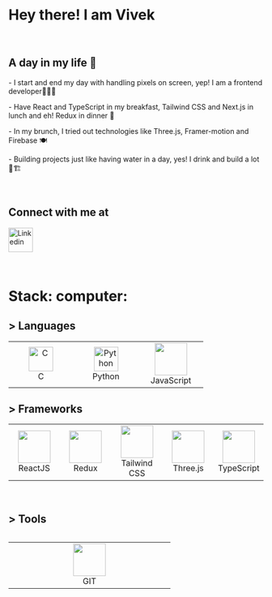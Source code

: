 <h1 align="left" id="VivekCGV-title">Hey there! I am Vivek</h1>


<br>
<div align="left">

<h2> A day in my life 💭 </h2>
	
<p>- I start and end my day with handling pixels on screen, yep! I am a frontend developer👩🏽‍💻</p>
<p>- Have React and TypeScript in my breakfast, Tailwind CSS and Next.js in lunch and eh! Redux in dinner 🥂</p>
<p>- In my brunch, I tried out technologies like Three.js, Framer-motion and Firebase 🍽️</p>
<p>- Building projects just like having water in a day, yes! I drink and build a lot 🥤🏗️</p>

 
<br>
	
<!-- ## Resume 
<a href="#">
<img src="https://img.icons8.com/color/96/null/google-drive--v2.png"/>
</a> -->

<h2>Connect with me at </h2>
	
<p align="left"> <a href="https://www.linkedin.com/in/vivek-cg-b53285174/
    " target="blank"><img src="/image/LinkedIn_icon.png" width="48" height="48" alt="Linkedin"/></a></p>

	
<br>

<h1> Stack: computer:</h1>
  
<h2>> Languages</h2>
  
 <table>
	 <tbody>
  <tr>
   <td align="Center" width="25%"> 
      <a href="#dhrumi-tech" >
        <img src="https://img.icons8.com/color/452/c-programming.png" width="48" height="48" alt="C" />
      </a>
      <br>C
    </td>
    <td align="Center" width="25%">
      <a href="#dhrumi-tech">
        <img src="https://upload.wikimedia.org/wikipedia/commons/thumb/c/c3/Python-logo-notext.svg/1200px-Python-logo-notext.svg.png" width="48" height="48" alt="Python" />
      </a>
      <br>Python
    </td>
    <td align="Center" width="25%">   
        <a href="#dhrumi-tech" >
        <img height="64px" width="64px" src="https://cdn.svgporn.com/logos/javascript.svg">
      </a>
      <br>JavaScript
</td>
   </tr>
</tbody>
  </table>
  
  <h2>> Frameworks</h2>
  
   <table>
   <tbody>
	  <tr>
	
<td align="Center" width="25%">   
        <a href="#dhrumi-tech" >
        <img height="64px" width="64px" src="https://cdn.svgporn.com/logos/react.svg">
      </a>
      <br>ReactJS
</td>
<td align="Center" width="25%">   
        <a href="#dhrumi-tech" >
        <img height="64px" width="64px" src="https://cdn.svgporn.com/logos/redux.svg">
      </a>
      <br>Redux
</td>

<td align="Center" width="25%">   
        <a href="#dhrumi-tech" >
       <img height="64px" width="64px" src="https://img.icons8.com/color/96/null/tailwindcss.png"/>
      </a>
      <br>Tailwind CSS
</td>

<td align="Center" width="25%">   
        <a href="#dhrumi-tech" >
        <img height="64px" width="64px" src="https://cdn.svgporn.com/logos/threejs.svg">
      </a>
      <br>Three.js
</td>
		  <td align="Center" width="25%">   
        <a href="#dhrumi-tech" >
        <img  height="64px" width="64px" src="https://img.icons8.com/color/96/null/typescript.png"/>
      </a>
      <br>TypeScript
</td>


</tr>
</tbody>
<table>
	<br>	  
	
	
<h2>> Tools</h2>
	
<table>
   <tbody>
	 <tr>
		  
<td align="Center" width="25%">   
        <a href="#dhrumi-tech" >
        <img height="64px" width="64px" src="https://upload.wikimedia.org/wikipedia/commons/thumb/3/3f/Git_icon.svg/1200px-Git_icon.svg.png">
      </a>
      <br>GIT
  </td>
</tr>
</tbody>
  </table>
	

